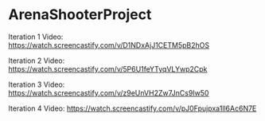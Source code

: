 # ArenaShooterProject

Iteration 1 Video: https://watch.screencastify.com/v/D1NDxAjJ1CETM5pB2hOS

Iteration 2 Video: https://watch.screencastify.com/v/5P6U1feYTyqVLYwp2Cpk

Iteration 3 Video: https://watch.screencastify.com/v/z9eUnVH2Zw7JnCs9Iw50

Iteration 4 Video: https://watch.screencastify.com/v/pJ0Fpujpxa1ll6Ac6N7E